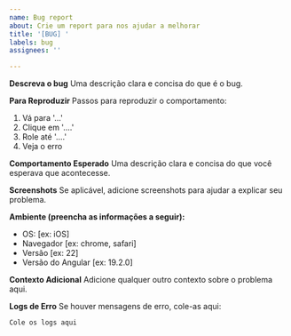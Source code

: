 ```yaml
---
name: Bug report
about: Crie um report para nos ajudar a melhorar
title: '[BUG] '
labels: bug
assignees: ''

---
```


**Descreva o bug**
Uma descrição clara e concisa do que é o bug.

**Para Reproduzir**
Passos para reproduzir o comportamento:
1. Vá para '...'
2. Clique em '....'
3. Role até '....'
4. Veja o erro

**Comportamento Esperado**
Uma descrição clara e concisa do que você esperava que acontecesse.

**Screenshots**
Se aplicável, adicione screenshots para ajudar a explicar seu problema.

**Ambiente (preencha as informações a seguir):**
 - OS: [ex: iOS]
 - Navegador [ex: chrome, safari]
 - Versão [ex: 22]
 - Versão do Angular [ex: 19.2.0]

**Contexto Adicional**
Adicione qualquer outro contexto sobre o problema aqui.

**Logs de Erro**
Se houver mensagens de erro, cole-as aqui:

```
Cole os logs aqui
```
